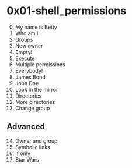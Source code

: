 <h1>0x01-shell_permissions</h1>

00. My name is Betty<br>
01. Who am I<br>
02. Groups<br>
03. New owner<br>
04. Empty!<br>
05. Execute<br>
06. Multiple permissions<br>
07. Everybody!<br>
08. James Bond<br>
09. John Doe<br>
10. Look in the mirror<br>
11. Directories<br>
12. More directories<br>
13. Change group<br>

<h2>Advanced</h2>

14. Owner and group<br>
15. Symbolic links<br>
16. If only<br>
17. Star Wars
